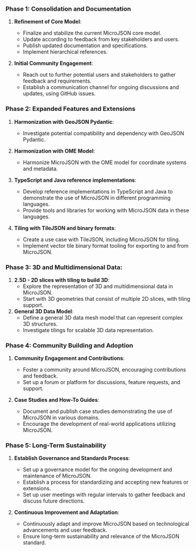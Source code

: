 ### Phase 1: Consolidation and Documentation

1. **Refinement of Core Model**:
    * Finalize and stabilize the current MicroJSON core model.
    * Update according to feedback from key stakeholders and users.
    * Publish updated documentation and specifications.
    * Implement hierarchical references.

2. **Initial Community Engagement**:
    * Reach out to further potential users and stakeholders to gather feedback and requirements.
    * Establish a communication channel for ongoing discussions and updates, using GitHub issues.

### Phase 2: Expanded Features and Extensions

1. **Harmonization with GeoJSON Pydantic**:
    * Investigate potential compatibility and dependency with GeoJSON Pydantic.

2. **Harmonization with OME Model**:
    * Harmonize MicroJSON with the OME model for coordinate systems and metadata.

3. **TypeScript and Java reference implementations**:
    * Develop reference implementations in TypeScript and Java to demonstrate the use of MicroJSON in different programming languages.
    * Provide tools and libraries for working with MicroJSON data in these languages.

4. **Tiling with TileJSON and binary formats**:
    * Create a use case with TileJSON, including MicroJSON for tiling.
    * Implement vector tile binary format tooling for exporting to and from MicroJSON.

### Phase 3: 3D and Multidimensional Data:
1. **2.5D - 2D slices with tiling to build 3D**:
    * Explore the representation of 3D and multidimensional data in MicroJSON.
    * Start with 3D geometries that consist of multiple 2D slices, with tiling support.
2. **General 3D Data Model**:
    * Define a general 3D data mesh model that can represent complex 3D structures.
    * Investigate tilings for scalable 3D data representation.


### Phase 4: Community Building and Adoption
1. **Community Engagement and Contributions**:
    * Foster a community around MicroJSON, encouraging contributions and feedback.
    * Set up a forum or platform for discussions, feature requests, and support.

3. **Case Studies and How-To Guides**:
    * Document and publish case studies demonstrating the use of MicroJSON in various domains.
    * Encourage the development of real-world applications utilizing MicroJSON.


### Phase 5: Long-Term Sustainability
1. **Establish Governance and Standards Process**:
    * Set up a governance model for the ongoing development and maintenance of MicroJSON.
    * Establish a process for standardizing and accepting new features or extensions.
    * Set up user meetings with regular intervals to gather feedback and discuss future directions.

2. **Continuous Improvement and Adaptation**:
      * Continuously adapt and improve MicroJSON based on technological advancements and user feedback.
      * Ensure long-term sustainability and relevance of the MicroJSON standard.
